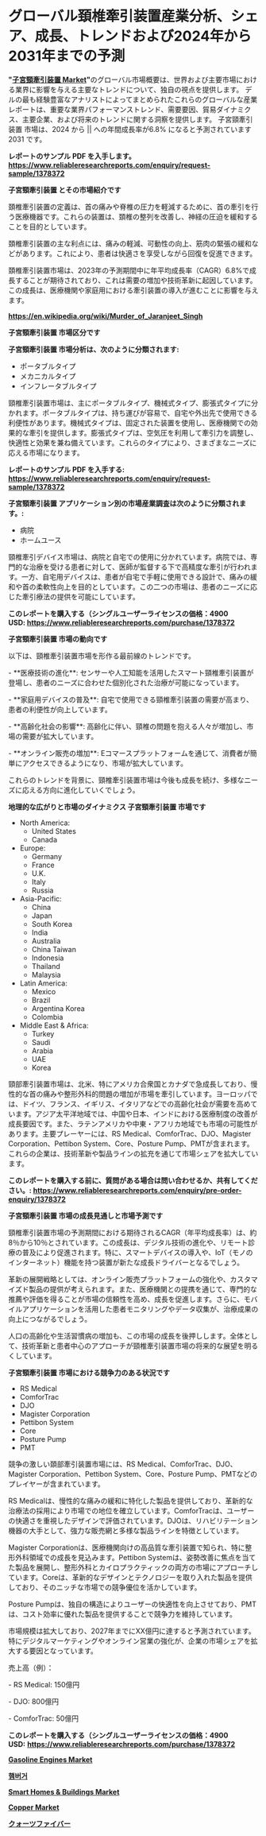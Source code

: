 <p><h1>グローバル頚椎牽引装置産業分析、シェア、成長、トレンドおよび2024年から2031年までの予測</h1></p><p><strong>"<a href="https://www.reliableresearchreports.com/cervical-traction-devices-r1378372">子宮頸牽引装置 Market</a>"</strong>のグローバル市場概要は、世界および主要市場における業界に影響を与える主要なトレンドについて、独自の視点を提供します。 デルの最も経験豊富なアナリストによってまとめられたこれらのグローバルな産業レポートは、重要な業界パフォーマンストレンド、需要要因、貿易ダイナミクス、主要企業、および将来のトレンドに関する洞察を提供します。 子宮頸牽引装置 市場は、2024 から || への年間成長率が6.8% になると予測されています2031 です。</p>
<p><strong>レポートのサンプル PDF を入手します。</strong><strong><a href="https://www.reliableresearchreports.com/enquiry/request-sample/1378372">https://www.reliableresearchreports.com/enquiry/request-sample/1378372</a></strong></p>
<p><strong>子宮頸牽引装置 とその市場紹介です</strong></p>
<p><p>頚椎牽引装置の定義は、首の痛みや脊椎の圧力を軽減するために、首の牽引を行う医療機器です。これらの装置は、頚椎の整列を改善し、神経の圧迫を緩和することを目的としています。 </p><p>頚椎牽引装置の主な利点には、痛みの軽減、可動性の向上、筋肉の緊張の緩和などがあります。これにより、患者は快適さを享受しながら回復を促進できます。 </p><p>頚椎牽引装置市場は、2023年の予測期間中に年平均成長率（CAGR）6.8%で成長することが期待されており、これは需要の増加や技術革新に起因しています。この成長は、医療機関や家庭用における牽引装置の導入が進むことに影響を与えます。</p><a href="https://en.wikipedia.org/wiki/Murder_of_Jaranjeet_Singh"></a></p>
<p><strong><a href="https://en.wikipedia.org/wiki/Murder_of_Jaranjeet_Singh">https://en.wikipedia.org/wiki/Murder_of_Jaranjeet_Singh</a></strong></p>
<p><strong>子宮頸牽引装置&nbsp;市場区分です</strong><strong></strong></p>
<p><strong>子宮頸牽引装置 市場分析は、次のように分類されます:</strong>&nbsp;</p>
<p><ul><li>ポータブルタイプ</li><li>メカニカルタイプ</li><li>インフレータブルタイプ</li></ul></p>
<p><p>頸椎牽引装置市場は、主にポータブルタイプ、機械式タイプ、膨張式タイプに分かれます。ポータブルタイプは、持ち運びが容易で、自宅や外出先で使用できる利便性があります。機械式タイプは、固定された装置を使用し、医療機関での効果的な牽引を提供します。膨張式タイプは、空気圧を利用して牽引力を調整し、快適性と効果を兼ね備えています。これらのタイプにより、さまざまなニーズに応える市場になります。</p></p>
<p><strong>レポートのサンプル PDF を入手する: <a href="https://www.reliableresearchreports.com/enquiry/request-sample/1378372">https://www.reliableresearchreports.com/enquiry/request-sample/1378372</a></strong></p>
<p><strong> 子宮頸牽引装置 アプリケーション別の市場産業調査は次のように分類されます。:</strong></p>
<p><ul><li>病院</li><li>ホームユース</li></ul></p>
<p><p>頸椎牽引デバイス市場は、病院と自宅での使用に分かれています。病院では、専門的な治療を受ける患者に対して、医師が監督する下で高精度な牽引が行われます。一方、自宅用デバイスは、患者が自宅で手軽に使用できる設計で、痛みの緩和や首の柔軟性向上を目的としています。この二つの市場は、患者のニーズに応じた牽引療法の提供を可能にしています。</p></p>
<p><strong>このレポートを購入する（シングルユーザーライセンスの価格：4900 USD:</strong><strong>&nbsp;<a href="https://www.reliableresearchreports.com/purchase/1378372">https://www.reliableresearchreports.com/purchase/1378372</a></strong></p>
<p><strong>子宮頸牽引装置 市場の動向です</strong></p>
<p><p>以下は、頸椎牽引装置市場を形作る最前線のトレンドです。</p><p>- **医療技術の進化**: センサーや人工知能を活用したスマート頸椎牽引装置が登場し、患者のニーズに合わせた個別化された治療が可能になっています。</p><p>- **家庭用デバイスの普及**: 自宅で使用できる頸椎牽引装置の需要が高まり、患者の利便性が向上しています。</p><p>- **高齢化社会の影響**: 高齢化に伴い、頸椎の問題を抱える人々が増加し、市場の需要が拡大しています。</p><p>- **オンライン販売の増加**: Eコマースプラットフォームを通じて、消費者が簡単にアクセスできるようになり、市場が拡大しています。</p><p>これらのトレンドを背景に、頸椎牽引装置市場は今後も成長を続け、多様なニーズに応える方向に進化していくでしょう。</p></p>
<p><strong>地理的な広がりと市場のダイナミクス 子宮頸牽引装置 市場です</strong></p>
<p><ul>
    <li>
        North America:
        <ul>
            <li>United States</li>
            <li>Canada</li>
        </ul>
    </li>
    <li>
        Europe:
        <ul>
            <li>Germany</li>
            <li>France</li>
            <li>U.K.</li>
            <li>Italy</li>
            <li>Russia</li>
        </ul>
    </li>
    <li>
        Asia-Pacific:
        <ul>
            <li>China</li>
            <li>Japan</li>
            <li>South Korea</li>
            <li>India</li>
            <li>Australia</li>
            <li>China Taiwan</li>
            <li>Indonesia</li>
            <li>Thailand</li>
            <li>Malaysia</li>
        </ul>
    </li>
    <li>
        Latin America:
        <ul>
            <li>Mexico</li>
            <li>Brazil</li>
            <li>Argentina Korea</li>
            <li>Colombia</li>
        </ul>
    </li>
    <li>
        Middle East & Africa:
        <ul>
            <li>Turkey</li>
            <li>Saudi</li>
            <li>Arabia</li>
            <li>UAE</li>
            <li>Korea</li>
        </ul>
    </li>
    </ul></p>
<p><p>頸部牽引装置市場は、北米、特にアメリカ合衆国とカナダで急成長しており、慢性的な首の痛みや整形外科的問題の増加が市場を牽引しています。ヨーロッパでは、ドイツ、フランス、イギリス、イタリアなどでの高齢化社会が需要を高めています。アジア太平洋地域では、中国や日本、インドにおける医療制度の改善が成長要因です。また、ラテンアメリカや中東・アフリカ地域でも市場の可能性があります。主要プレーヤーには、RS Medical、ComforTrac、DJO、Magister Corporation、Pettibon System、Core、Posture Pump、PMTが含まれます。これらの企業は、技術革新や製品ラインの拡充を通じて市場シェアを拡大しています。</p></p>
<p><strong>このレポートを購入する前に、質問がある場合は問い合わせるか、共有してください。:&nbsp;<a href="https://www.reliableresearchreports.com/enquiry/pre-order-enquiry/1378372">https://www.reliableresearchreports.com/enquiry/pre-order-enquiry/1378372</a></strong></p>
<p><strong>子宮頸牽引装置 市場の成長見通しと市場予測です</strong></p>
<p><p>頸椎牽引装置市場の予測期間における期待されるCAGR（年平均成長率）は、約8％から10％とされています。この成長は、デジタル技術の進化や、リモート診療の普及により促進されます。特に、スマートデバイスの導入や、IoT（モノのインターネット）機能を持つ装置が新たな成長ドライバーとなるでしょう。</p><p>革新の展開戦略としては、オンライン販売プラットフォームの強化や、カスタマイズド製品の提供が考えられます。また、医療機関との提携を通じて、専門的な推薦や評価を得ることが市場の信頼性を高め、成長を促進します。さらに、モバイルアプリケーションを活用した患者モニタリングやデータ収集が、治療成果の向上につながるでしょう。</p><p>人口の高齢化や生活習慣病の増加も、この市場の成長を後押しします。全体として、技術革新と患者中心のアプローチが頸椎牽引装置市場の将来的な展望を明るくしています。</p></p>
<p><strong>子宮頸牽引装置 市場における競争力のある状況です</strong></p>
<p><ul><li>RS Medical</li><li>ComforTrac</li><li>DJO</li><li>Magister Corporation</li><li>Pettibon System</li><li>Core</li><li>Posture Pump</li><li>PMT</li></ul></p>
<p><p>競争の激しい頚部牽引装置市場には、RS Medical、ComforTrac、DJO、Magister Corporation、Pettibon System、Core、Posture Pump、PMTなどのプレイヤーが含まれています。</p><p>RS Medicalは、慢性的な痛みの緩和に特化した製品を提供しており、革新的な治療法の採用により市場での地位を確立しています。ComforTracは、ユーザーの快適さを重視したデザインで評価されています。DJOは、リハビリテーション機器の大手として、強力な販売網と多様な製品ラインを特徴としています。</p><p>Magister Corporationは、医療機関向けの高品質な牽引装置で知られ、特に整形外科領域での成長を見込みます。Pettibon Systemは、姿勢改善に焦点を当てた製品を展開し、整形外科とカイロプラクティックの両方の市場にアプローチしています。Coreは、革新的なデザインとテクノロジーを取り入れた製品を提供しており、そのニッチな市場での競争優位を活かしています。</p><p>Posture Pumpは、独自の構造によりユーザーの快適性を向上させており、PMTは、コスト効率に優れた製品を提供することで競争力を維持しています。</p><p>市場規模は拡大しており、2027年までにXX億円に達すると予測されています。特にデジタルマーケティングやオンライン営業の強化が、企業の市場シェアを拡大する要因となっています。</p><p>売上高（例）：</p><p>- RS Medical: 150億円</p><p>- DJO: 800億円</p><p>- ComforTrac: 50億円</p></p>
<p><strong>このレポートを購入する（シングルユーザーライセンスの価格：4900 USD:</strong>&nbsp;<strong><a href="https://www.reliableresearchreports.com/purchase/1378372">https://www.reliableresearchreports.com/purchase/1378372</a></strong></p>
<p><strong><p><a href="https://medium.com/@othaleffler24/strategic-market-insights-navigating-the-global-gasoline-engines-market-landscape-2024-2031-19c3e7d2f3af">Gasoline Engines Market</a></p><p><a href="https://medium.com/@conradkirrlin76575/%ED%96%84%EB%B2%84%EA%B1%B0-%EC%8B%9C%EC%9E%A5-%EC%98%88%EC%B8%A1-%EC%8B%9C%EC%9E%A5-%EB%8F%99%ED%96%A5-%EB%B0%8F-%EC%98%81%ED%96%A5-%EB%B6%84%EC%84%9D-2024-2031-5f1c63d3b050">햄버거</a></p><p><a href="https://issuu.com/reportprime-2/docs/smart-homes-buildings-market-size-2_3bb906b93f38bb">Smart Homes & Buildings Market</a></p><p><a href="https://github.com/arionmp/Market-Research-Report-List-5/blob/main/copper-market.md">Copper Market</a></p><p><a href="https://medium.com/@scotttyesha/%E7%9F%B3%E8%8B%B1%E7%B9%8A%E7%B6%AD%E5%B8%82%E5%A0%B4%E5%8B%95%E5%90%91-%E7%9F%B3%E8%8B%B1%E7%B9%8A%E7%B6%AD%E5%B8%82%E5%A0%B4%E3%81%AE%E6%B4%9E%E5%AF%9F%E3%81%A8%E4%BA%88%E6%B8%AC%E5%88%86%E6%9E%90%E3%81%AB%E7%84%A6%E7%82%B9%E3%82%92%E5%BD%93%E3%81%A6%E3%82%8B-2024%E5%B9%B4-2031%E5%B9%B4-96714ffcfda3">クォーツファイバー</a></p></strong></p>